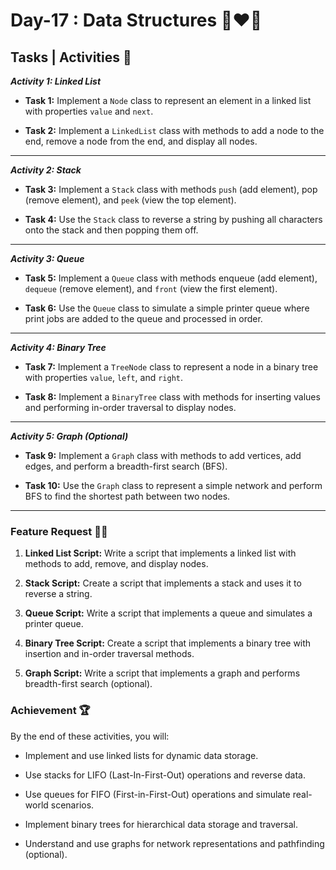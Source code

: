 # Day-17 : Data Structures 🍵❤️‍🔥

## Tasks | Activities 🌟

_**Activity 1: Linked List**_

- **Task 1:** Implement a `Node` class to represent an element in a linked list with properties `value` and `next`.

- **Task 2:** Implement a `LinkedList` class with methods to add a node to the end, remove a node from the end, and display all nodes.

<hr/>

_**Activity 2: Stack**_

- **Task 3:** Implement a `Stack` class with methods `push` (add element), pop (remove element), and `peek` (view the top element).

- **Task 4:** Use the `Stack` class to reverse a string by pushing all characters onto the stack and then popping them off.

<hr/>

_**Activity 3: Queue**_

- **Task 5:** Implement a `Queue` class with methods enqueue (add element), `dequeue` (remove element), and `front` (view the first element).

- **Task 6:** Use the `Queue` class to simulate a simple printer queue where print jobs are added to the queue and processed in order.

<hr/>

_**Activity 4: Binary Tree**_

- **Task 7:** Implement a `TreeNode` class to represent a node in a binary tree with properties `value`, `left`, and `right`.

- **Task 8:** Implement a `BinaryTree` class with methods for inserting values and performing in-order traversal to display nodes.

<hr/>

_**Activity 5: Graph (Optional)**_

- **Task 9:** Implement a `Graph` class with methods to add vertices, add edges, and perform a breadth-first search (BFS).

- **Task 10:** Use the `Graph` class to represent a simple network and perform BFS to find the shortest path between two nodes.

<hr/>

### Feature Request 🙇‍♂️

1. **Linked List Script:** Write a script that implements a linked list with methods to add, remove, and display nodes.

2. **Stack Script:** Create a script that implements a stack and uses it to reverse a string.

3. **Queue Script:** Write a script that implements a queue and simulates a printer queue.

4. **Binary Tree Script:** Create a script that implements a binary tree with insertion and in-order traversal methods.

5. **Graph Script:** Write a script that implements a graph and performs breadth-first search (optional).

### Achievement 🏆

By the end of these activities, you will:

- Implement and use linked lists for dynamic data storage. 

- Use stacks for LIFO (Last-In-First-Out) operations and reverse data.

- Use queues for FIFO (First-in-First-Out) operations and simulate real-world scenarios.

- Implement binary trees for hierarchical data storage and traversal.

- Understand and use graphs for network representations and pathfinding (optional).